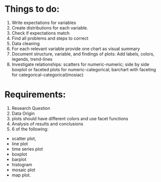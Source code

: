 # Things to do:
1. Write expectations for variables
2. Create distributions for each variable.
3. Check if expectations match
4. Find all problems and steps to correct
5. Data cleaning
6. For each relevant variable provide one chart as visual summary 
7. Document structure, variable, and findings of plots: Add labels, colors, legends, trend-lines
9. Investigate relationships: scatters for numeric-numeric; side by side boxplot or faceted plots for numeric-categorical; barchart with faceting for categorical-categorical(mosiac)


# Requirements:
1. Research Question
2. Data Origin
3. plots should have different colors and use facet functions
4. Analysis of results and conclusions
5. 6 of the following:
- scatter plot,
- line plot
- time series plot
- boxplot
- barplot
- histogram
- mosaic plot
- map plot.